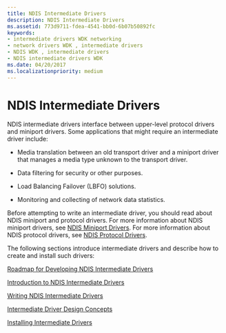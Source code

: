 ```yaml
---
title: NDIS Intermediate Drivers
description: NDIS Intermediate Drivers
ms.assetid: 773d9711-fdea-4541-bb0d-6b07b50892fc
keywords:
- intermediate drivers WDK networking
- network drivers WDK , intermediate drivers
- NDIS WDK , intermediate drivers
- NDIS intermediate drivers WDK
ms.date: 04/20/2017
ms.localizationpriority: medium
---
```


# NDIS Intermediate Drivers





NDIS intermediate drivers interface between upper-level protocol drivers and miniport drivers. Some applications that might require an intermediate driver include:

-   Media translation between an old transport driver and a miniport driver that manages a media type unknown to the transport driver.

-   Data filtering for security or other purposes.

-   Load Balancing Failover (LBFO) solutions.

-   Monitoring and collecting of network data statistics.

Before attempting to write an intermediate driver, you should read about NDIS miniport and protocol drivers. For more information about NDIS miniport drivers, see [NDIS Miniport Drivers](ndis-miniport-drivers.md). For more information about NDIS protocol drivers, see [NDIS Protocol Drivers](ndis-protocol-drivers.md).

The following sections introduce intermediate drivers and describe how to create and install such drivers:

[Roadmap for Developing NDIS Intermediate Drivers](roadmap-for-developing-ndis-intermediate-drivers.md)

[Introduction to NDIS Intermediate Drivers](introduction-to-ndis-intermediate-drivers.md)

[Writing NDIS Intermediate Drivers](writing-ndis-intermediate-drivers.md)

[Intermediate Driver Design Concepts](intermediate-driver-design-concepts.md)

[Installing Intermediate Drivers](installing-an-intermediate-driver.md)

 

 






